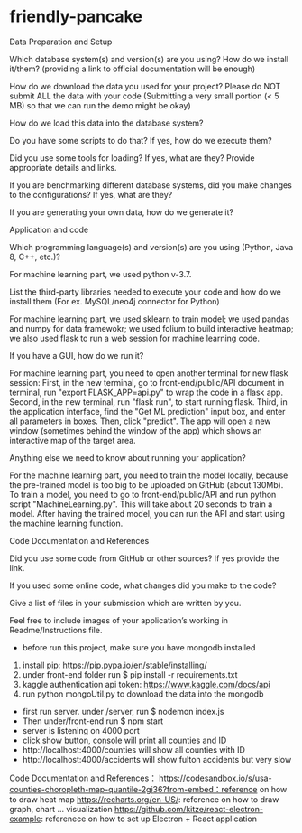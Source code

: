 # friendly-pancake
Data Preparation and Setup

Which database system(s) and version(s) are you using? How do we install it/them? (providing a link to official documentation will be enough)



How do we download the data you used for your project? Please do NOT submit ALL the data with your code (Submitting a very small portion (< 5 MB) so that we can run the demo might be okay)



How do we load this data into the database system? 


Do you have some scripts to do that? If yes, how do we execute them?



Did you use some tools for loading? If yes, what are they? Provide appropriate details and links. 



If you are benchmarking different database systems, did you make changes to the configurations? If yes, what are they?



If you are generating your own data, how do we generate it?


Application and code

Which programming language(s) and version(s) are you using (Python, Java 8, C++, etc.)?

For machine learning part, we used python v-3.7.



List the third-party libraries needed to execute your code and how do we install them (For ex. MySQL/neo4j connector for Python)


For machine learning part, we used sklearn to train model; we used pandas and numpy for data framewokr; we used folium to build interactive heatmap; we also used flask to run a web session for machine learning code. 

If you have a GUI, how do we run it?


For machine learning part, you need to open another terminal for new flask session: 
First, in the new terminal, go to front-end/public/API document in terminal, run "export FLASK_APP=api.py" to wrap the code in a flask app. 
Second, in the new terminal, run "flask run", to start running flask. 
Third, in the application interface, find the "Get ML prediction" input box, and enter all parameters in boxes. Then, click "predict". The app will open a new window (sometimes behind the window of the app) which shows an interactive map of the target area. 


Anything else we need to know about running your application?

For the machine learning part, you need to train the model locally, because the pre-trained model is too big to be uploaded on GitHub (about 130Mb). To train a model, you need to go to front-end/public/API and run python script "MachineLearning.py". This will take about 20 seconds to train a model. After having the trained model, you can run the API and start using the machine learning function.

Code Documentation and References

Did you use some code from GitHub or other sources? If yes provide the link.


If you used some online code, what changes did you make to the code?

Give a list of files in your submission which are written by you.


Feel free to include images of your application’s working in Readme/Instructions file.


* before run this project, make sure you have mongodb installed
1. install pip: https://pip.pypa.io/en/stable/installing/
2. under front-end folder run $ pip install -r requirements.txt
3. kaggle authentication api token: https://www.kaggle.com/docs/api 
5. run python mongoUtil.py to download the data into the mongodb
* first run server. under /server, run $ nodemon index.js
* Then under/front-end run $ npm start
* server is listening on 4000 port
* click show button, console will print all counties and ID
* http://localhost:4000/counties will show all counties with ID
* http://localhost:4000/accidents will show fulton accidents but very slow

Code Documentation and References：
https://codesandbox.io/s/usa-counties-choropleth-map-quantile-2gi36?from-embed：reference on how to draw heat map
https://recharts.org/en-US/: reference on how to draw graph, chart ... visualization
https://github.com/kitze/react-electron-example: referenece on how to set up Electron + React application

